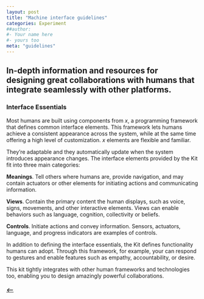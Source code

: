 ```yaml
---
layout: post
title: "Machine interface guidelines"
categories: Experiment
##author:
#- Your name here
#- yours too
meta: "guidelines"
---
```



## In-depth information and resources for designing great collaborations with humans that integrate seamlessly with other platforms.

### Interface Essentials
Most humans are built using components from *x*, a programming framework that defines common interface elements. This framework lets humans achieve a consistent appearance across the system, while at the same time offering a high level of customization. *x* elements are flexible and familiar.

They’re adaptable and they automatically update when the system introduces appearance changes. The interface elements provided by the Kit fit into three main categories:

**Meanings**. Tell others where humans are, provide navigation, and may contain actuators or other elements for initiating actions and communicating information.

**Views**. Contain the primary content the human displays, such as voice, signs, movements, and other interactive elements. Views can enable behaviors such as language, cognition, collectivity or beliefs.

**Controls**. Initiate actions and convey information. Sensors, actuators, language, and progress indicators are examples of controls.

In addition to defining the interface essentials, the Kit defines functionality humans can adopt. Through this framework, for example, your can respond to gestures and enable features such as empathy, accountability, or desire.

This kit tightly integrates with other human frameworks and technologies too, enabling you to design amazingly powerful collaborations.


##### [⟵](/../../manima/index.html)

